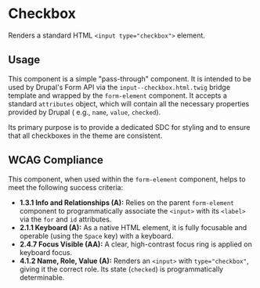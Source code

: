 # Checkbox

Renders a standard HTML `<input type="checkbox">` element.

## Usage

This component is a simple "pass-through" component. It is intended to be used
by Drupal's Form API via the `input--checkbox.html.twig` bridge template and
wrapped by the `form-element` component. It accepts a standard `attributes`
object, which will contain all the necessary properties provided by Drupal (
e.g., `name`, `value`, `checked`).

Its primary purpose is to provide a dedicated SDC for styling and to ensure that
all checkboxes in the theme are consistent.

## WCAG Compliance

This component, when used within the `form-element` component, helps to meet the
following success criteria:

- **1.3.1 Info and Relationships (A):** Relies on the parent `form-element`
  component to programmatically associate the `<input>` with its `<label>` via
  the `for` and `id` attributes.
- **2.1.1 Keyboard (A):** As a native HTML element, it is fully focusable and
  operable (using the `Space` key) with a keyboard.
- **2.4.7 Focus Visible (AA):** A clear, high-contrast focus ring is applied on
  keyboard focus.
- **4.1.2 Name, Role, Value (A):** Renders an `<input>` with `type="checkbox"`,
  giving it the correct role. Its state (`checked`) is programmatically
  determinable.
